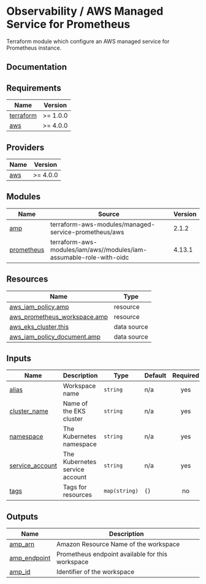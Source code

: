 # Observability / AWS Managed Service for Prometheus

Terraform module which configure an AWS managed service for Prometheus instance.

## Documentation

<!-- BEGINNING OF PRE-COMMIT-TERRAFORM DOCS HOOK -->
## Requirements

| Name | Version |
|------|---------|
| <a name="requirement_terraform"></a> [terraform](#requirement\_terraform) | >= 1.0.0 |
| <a name="requirement_aws"></a> [aws](#requirement\_aws) | >= 4.0.0 |

## Providers

| Name | Version |
|------|---------|
| <a name="provider_aws"></a> [aws](#provider\_aws) | >= 4.0.0 |

## Modules

| Name | Source | Version |
|------|--------|---------|
| <a name="module_amp"></a> [amp](#module\_amp) | terraform-aws-modules/managed-service-prometheus/aws | 2.1.2 |
| <a name="module_prometheus"></a> [prometheus](#module\_prometheus) | terraform-aws-modules/iam/aws//modules/iam-assumable-role-with-oidc | 4.13.1 |

## Resources

| Name | Type |
|------|------|
| [aws_iam_policy.amp](https://registry.terraform.io/providers/hashicorp/aws/latest/docs/resources/iam_policy) | resource |
| [aws_prometheus_workspace.amp](https://registry.terraform.io/providers/hashicorp/aws/latest/docs/resources/prometheus_workspace) | resource |
| [aws_eks_cluster.this](https://registry.terraform.io/providers/hashicorp/aws/latest/docs/data-sources/eks_cluster) | data source |
| [aws_iam_policy_document.amp](https://registry.terraform.io/providers/hashicorp/aws/latest/docs/data-sources/iam_policy_document) | data source |

## Inputs

| Name | Description | Type | Default | Required |
|------|-------------|------|---------|:--------:|
| <a name="input_alias"></a> [alias](#input\_alias) | Workspace name | `string` | n/a | yes |
| <a name="input_cluster_name"></a> [cluster\_name](#input\_cluster\_name) | Name of the EKS cluster | `string` | n/a | yes |
| <a name="input_namespace"></a> [namespace](#input\_namespace) | The Kubernetes namespace | `string` | n/a | yes |
| <a name="input_service_account"></a> [service\_account](#input\_service\_account) | The Kubernetes service account | `string` | n/a | yes |
| <a name="input_tags"></a> [tags](#input\_tags) | Tags for resources | `map(string)` | `{}` | no |

## Outputs

| Name | Description |
|------|-------------|
| <a name="output_amp_arn"></a> [amp\_arn](#output\_amp\_arn) | Amazon Resource Name of the workspace |
| <a name="output_amp_endpoint"></a> [amp\_endpoint](#output\_amp\_endpoint) | Prometheus endpoint available for this workspace |
| <a name="output_amp_id"></a> [amp\_id](#output\_amp\_id) | Identifier of the workspace |
<!-- END OF PRE-COMMIT-TERRAFORM DOCS HOOK -->
